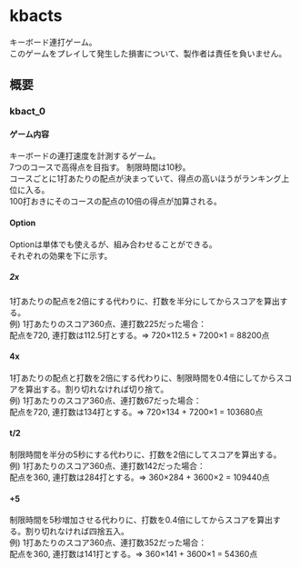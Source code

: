 # kbacts
キーボード連打ゲーム。  
このゲームをプレイして発生した損害について、製作者は責任を負いません。
## 概要
### kbact_0
#### ゲーム内容
キーボードの連打速度を計測するゲーム。  
7つのコースで高得点を目指す。
制限時間は10秒。  
コースごとに1打あたりの配点が決まっていて、得点の高いほうがランキング上位に入る。  
100打おきにそのコースの配点の10倍の得点が加算される。  
#### Option
Optionは単体でも使えるが、組み合わせることができる。  
それぞれの効果を下に示す。
##### 2x
1打あたりの配点を2倍にする代わりに、打数を半分にしてからスコアを算出する。  
例) 1打あたりのスコア360点、連打数225だった場合：  
配点を720, 連打数は112.5打とする。=> 720×112.5 + 7200×1 = 88200点
#### 4x
1打あたりの配点と打数を2倍にする代わりに、制限時間を0.4倍にしてからスコアを算出する。割り切れなければ切り捨て。  
例) 1打あたりのスコア360点、連打数67だった場合：  
配点を720, 連打数は134打とする。=> 720×134 + 7200×1 = 103680点
#### t/2
制限時間を半分の5秒にする代わりに、打数を2倍にしてスコアを算出する。  
例) 1打あたりのスコア360点、連打数142だった場合：  
配点を360, 連打数は284打とする。=> 360×284 + 3600×2 = 109440点  
#### +5
制限時間を5秒増加させる代わりに、打数を0.4倍にしてからスコアを算出する。割り切れなければ四捨五入。  
例) 1打あたりのスコア360点、連打数352だった場合：  
配点を360, 連打数は141打とする。=> 360×141 + 3600×1 = 54360点
